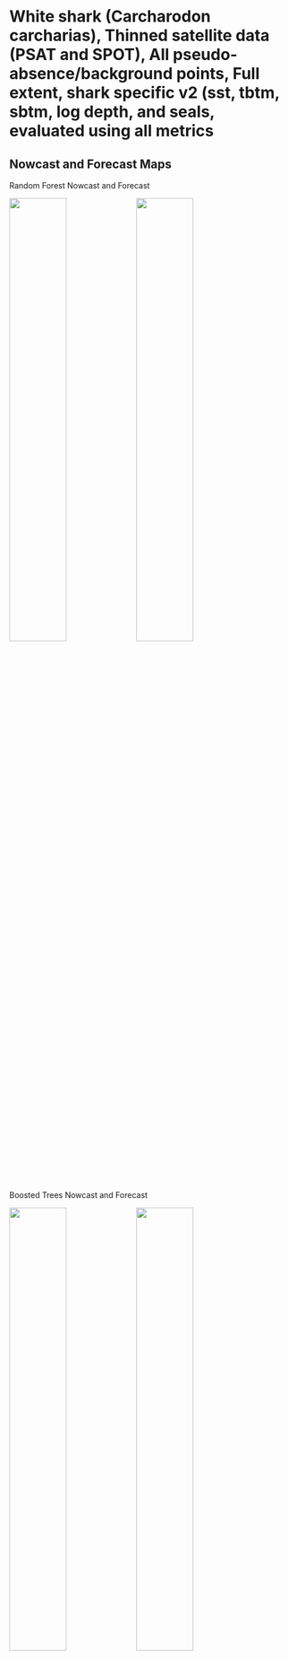 White shark (Carcharodon carcharias), Thinned satellite data (PSAT and
SPOT), All pseudo-absence/background points, Full extent, shark specific
v2 (sst, tbtm, sbtm, log depth, and seals, evaluated using all metrics
================

## Nowcast and Forecast Maps

Random Forest Nowcast and Forecast

<img src="../tidy_reports/versions/c11/000700/c11.000700.01_12_rf_compiled_casts.png" width="45%" /><img src="../tidy_reports/versions/c11/000704/c11.000704.01_12_rf_compiled_casts.png" width="45%" />

Boosted Trees Nowcast and Forecast

<img src="../tidy_reports/versions/c11/000700/c11.000700.01_12_bt_compiled_casts.png" width="45%" /><img src="../tidy_reports/versions/c11/000704/c11.000704.01_12_bt_compiled_casts.png" width="45%" />

Maxnet Trees Nowcast and Forecast

<img src="../tidy_reports/versions/c11/000700/c11.000700.01_12_maxent_compiled_casts.png" width="45%" /><img src="../tidy_reports/versions/c11/000704/c11.000704.01_12_maxent_compiled_casts.png" width="45%" />

GAM Nowcast and Forecast

<img src="../tidy_reports/versions/c11/000700/c11.000700.01_12_gam_compiled_casts.png" width="45%" /><img src="../tidy_reports/versions/c11/000704/c11.000704.01_12_gam_compiled_casts.png" width="45%" />

GLM Nowcast and Forecast

<img src="../tidy_reports/versions/c11/000700/c11.000700.01_12_glm_compiled_casts.png" width="45%" /><img src="../tidy_reports/versions/c11/000704/c11.000704.01_12_glm_compiled_casts.png" width="45%" />

## Metrics

| model_type |  accuracy |   roc_auc | boyce_cont | brier_class |   tss_max |
|:-----------|----------:|----------:|-----------:|------------:|----------:|
| rf         | 0.9557312 | 0.9930707 |  0.9422816 |   0.0371454 | 0.9637352 |
| bt         | 0.7786561 | 0.7848112 |  0.9809479 |   0.1466113 | 0.4580840 |
| maxnet     | 0.6505929 | 0.7678523 |  0.9918636 |   0.2284544 | 0.4350396 |
| gam        | 0.7881423 | 0.7699653 |  0.9312995 |   0.1460316 | 0.4204081 |
| glm        | 0.7675889 | 0.7180658 |  0.8544578 |   0.1577842 | 0.4050570 |

Metrics by model type

## Variable Importance

![](/mnt/ecocast/projects/koliveira/subprojects/carcharodon/workflows/tidy_md/versions/m11/00070/m11.00070_tidy_compiled_files/figure-gfm/variable%20importance-1.png)<!-- -->
